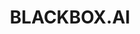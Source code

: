 ---
title: 'BLACKBOX.AI'
description: 'BLACKBOX.AI is a coding LLM designed to transform the way we build software.'
link: 'https://www.blackbox.ai/'
# imageURL: ''
---